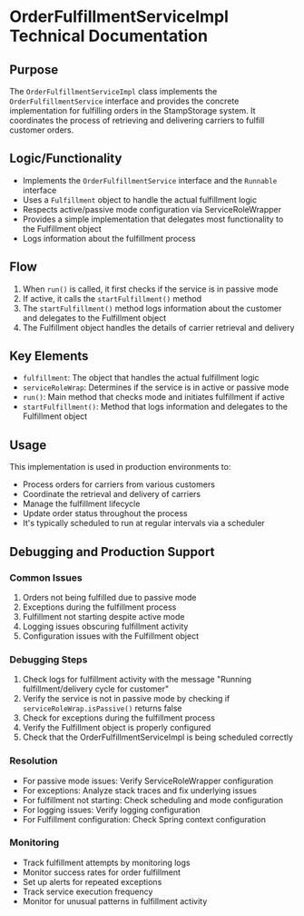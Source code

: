 # OrderFulfillmentServiceImpl Technical Documentation

## Purpose
The `OrderFulfillmentServiceImpl` class implements the `OrderFulfillmentService` interface and provides the concrete implementation for fulfilling orders in the StampStorage system. It coordinates the process of retrieving and delivering carriers to fulfill customer orders.

## Logic/Functionality
- Implements the `OrderFulfillmentService` interface and the `Runnable` interface
- Uses a `Fulfillment` object to handle the actual fulfillment logic
- Respects active/passive mode configuration via ServiceRoleWrapper
- Provides a simple implementation that delegates most functionality to the Fulfillment object
- Logs information about the fulfillment process

## Flow
1. When `run()` is called, it first checks if the service is in passive mode
2. If active, it calls the `startFulfillment()` method
3. The `startFulfillment()` method logs information about the customer and delegates to the Fulfillment object
4. The Fulfillment object handles the details of carrier retrieval and delivery

## Key Elements
- `fulfillment`: The object that handles the actual fulfillment logic
- `serviceRoleWrap`: Determines if the service is in active or passive mode
- `run()`: Main method that checks mode and initiates fulfillment if active
- `startFulfillment()`: Method that logs information and delegates to the Fulfillment object

## Usage
This implementation is used in production environments to:
- Process orders for carriers from various customers
- Coordinate the retrieval and delivery of carriers
- Manage the fulfillment lifecycle
- Update order status throughout the process
- It's typically scheduled to run at regular intervals via a scheduler

## Debugging and Production Support

### Common Issues
1. Orders not being fulfilled due to passive mode
2. Exceptions during the fulfillment process
3. Fulfillment not starting despite active mode
4. Logging issues obscuring fulfillment activity
5. Configuration issues with the Fulfillment object

### Debugging Steps
1. Check logs for fulfillment activity with the message "Running fulfillment/delivery cycle for customer"
2. Verify the service is not in passive mode by checking if `serviceRoleWrap.isPassive()` returns false
3. Check for exceptions during the fulfillment process
4. Verify the Fulfillment object is properly configured
5. Check that the OrderFulfillmentServiceImpl is being scheduled correctly

### Resolution
- For passive mode issues: Verify ServiceRoleWrapper configuration
- For exceptions: Analyze stack traces and fix underlying issues
- For fulfillment not starting: Check scheduling and mode configuration
- For logging issues: Verify logging configuration
- For Fulfillment configuration: Check Spring context configuration

### Monitoring
- Track fulfillment attempts by monitoring logs
- Monitor success rates for order fulfillment
- Set up alerts for repeated exceptions
- Track service execution frequency
- Monitor for unusual patterns in fulfillment activity